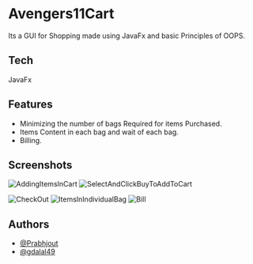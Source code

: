 
# Avengers11Cart

Its a GUI for Shopping made using JavaFx and basic Principles of OOPS.


## Tech

JavaFx


## Features

- Minimizing the number of bags Required for items Purchased.
- Items Content in each bag and wait of each bag.
- Billing.



## Screenshots
![AddingItemsInCart](https://user-images.githubusercontent.com/54816974/147417851-abb3e7ca-0bf3-41ae-bf95-27374e1b74ab.png)
![SelectAndClickBuyToAddToCart](https://user-images.githubusercontent.com/54816974/147417870-020bfe46-278a-4d24-8380-1dce1cf92eaf.png)

![CheckOut](https://user-images.githubusercontent.com/54816974/147417940-5e5042f1-8bce-4d64-87dc-188ad81d80ad.png)
![ItemsInIndividualBag](https://user-images.githubusercontent.com/54816974/147417943-3a141a3d-bc50-48ad-bb68-d15141f6b5d1.png)
![Bill](https://user-images.githubusercontent.com/54816974/147417947-0271a56d-6e77-4907-be24-900c3c15e507.png)


## Authors

- [@Prabhjout](https://github.com/Prabhjout)
- [@gdalal49](https://github.com/gdalal49)

